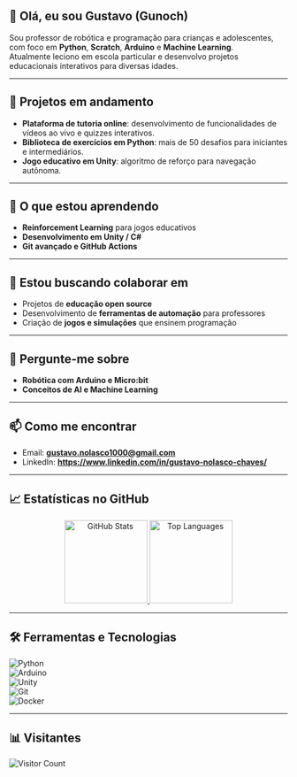 <!--
👋 Olá! Eu sou @Gunoch
-->

## 👋 Olá, eu sou Gustavo (Gunoch)

Sou professor de robótica e programação para crianças e adolescentes, com foco em **Python**, **Scratch**, **Arduino** e **Machine Learning**.  
Atualmente leciono em escola particular e desenvolvo projetos educacionais interativos para diversas idades.

---

## 🔭 Projetos em andamento  
- **Plataforma de tutoria online**: desenvolvimento de funcionalidades de vídeos ao vivo e quizzes interativos.  
- **Biblioteca de exercícios em Python**: mais de 50 desafios para iniciantes e intermediários.  
- **Jogo educativo em Unity**: algoritmo de reforço para navegação autônoma.

---

## 🌱 O que estou aprendendo  
- **Reinforcement Learning** para jogos educativos  
- **Desenvolvimento em Unity / C#**  
- **Git avançado e GitHub Actions**  

---

## 👯 Estou buscando colaborar em  
- Projetos de **educação open source**  
- Desenvolvimento de **ferramentas de automação** para professores  
- Criação de **jogos e simulações** que ensinem programação  

---

## 💬 Pergunte-me sobre  
- **Robótica com Arduino e Micro:bit**  
- **Conceitos de AI e Machine Learning**  
---

## 📫 Como me encontrar  
- Email: **gustavo.nolasco1000@gmail.com**  
- LinkedIn: **https://www.linkedin.com/in/gustavo-nolasco-chaves/** 

---

## 📈 Estatísticas no GitHub  
<div align="center">
  <a href="https://github.com/Gunoch">
    <img height="150" src="https://github-readme-stats.vercel.app/api?username=Gunoch&show_icons=true&theme=radical" alt="GitHub Stats" />
  </a>
  <a href="https://github.com/Gunoch">
    <img height="150" src="https://github-readme-stats.vercel.app/api/top-langs/?username=Gunoch&layout=compact&theme=radical" alt="Top Languages" />
  </a>
</div>

---

## 🛠️ Ferramentas e Tecnologias  
![Python](https://img.shields.io/badge/Python-3776AB?logo=python&logoColor=white)  
![Arduino](https://img.shields.io/badge/Arduino-00979D?logo=arduino&logoColor=white)  
![Unity](https://img.shields.io/badge/Unity-000000?logo=unity&logoColor=white)  
![Git](https://img.shields.io/badge/Git-F05032?logo=git&logoColor=white)  
![Docker](https://img.shields.io/badge/Docker-2496ED?logo=docker&logoColor=white)

---

## 📊 Visitantes  
![Visitor Count](https://profile-counter.glitch.me/Gunoch/count.svg)

